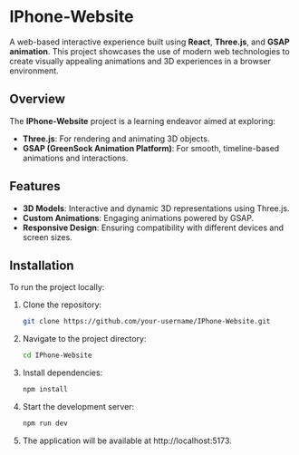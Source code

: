 # IPhone-Website

A web-based interactive experience built using **React**, **Three.js**, and **GSAP animation**. This project showcases the use of modern web technologies to create visually appealing animations and 3D experiences in a browser environment.

## Overview

The **IPhone-Website** project is a learning endeavor aimed at exploring:

- **Three.js**: For rendering and animating 3D objects.
- **GSAP (GreenSock Animation Platform)**: For smooth, timeline-based animations and interactions.

## Features

- **3D Models**: Interactive and dynamic 3D representations using Three.js.
- **Custom Animations**: Engaging animations powered by GSAP.
- **Responsive Design**: Ensuring compatibility with different devices and screen sizes.

## Installation

To run the project locally:

1. Clone the repository:
   ```bash
   git clone https://github.com/your-username/IPhone-Website.git
   ```
   
2. Navigate to the project directory:
   ```bash
   cd IPhone-Website
   ```
   
3. Install dependencies:
   ```bash
   npm install
   ```
   
4. Start the development server:
   ```bash
   npm run dev
   ```

5. The application will be available at http://localhost:5173.
